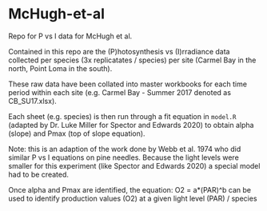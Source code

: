 # McHugh-et-al
Repo for P vs I data for McHugh et al. 

Contained in this repo are the (P)hotosynthesis vs (I)rradiance data collected per species (3x replicatates / species) per site (Carmel Bay in the north, Point Loma in the south). 

These raw data have been collated into master workbooks for each time period within each site (e.g. Carmel Bay - Summer 2017 denoted as CB_SU17.xlsx). 

Each sheet (e.g. species) is then run through a fit equation in `model.R` (adapted by Dr. Luke Miller for Spector and Edwards 2020) to obtain alpha (slope) and Pmax (top of slope equation). 

Note: this is an adaption of the work done by Webb et al. 1974 who did similar P vs I equations on pine needles. Because the light levels were smaller for this experiment (like Spector and Edwards 2020) a special model had to be created.

Once alpha and Pmax are identified, the equation: O2 = a*(PAR)^b  can be used to identify production values (O2) at a given light level (PAR) / species
